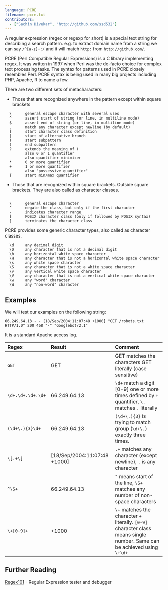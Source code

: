 ```yaml
---
language: PCRE
filename: pcre.txt
contributors:
  - ["Sachin Divekar", "http://github.com/ssd532"]
---
```


A regular expression (regex or regexp for short) is a special text string for describing a search pattern. e.g. to extract domain name from a string we can say `/^[a-z]+:/` and it will match `http:` from `http://github.com/`.

PCRE (Perl Compatible Regular Expressions) is a C library implementing regex. It was written in 1997 when Perl was the de-facto choice for complex text processing tasks. The syntax for patterns used in PCRE closely resembles Perl. PCRE syntax is being used in many big projects including PHP, Apache, R to name a few.

There are two different sets of metacharacters:

- Those that are recognized anywhere in the pattern except within square brackets

```
  \      general escape character with several uses
  ^      assert start of string (or line, in multiline mode)
  $      assert end of string (or line, in multiline mode)
  .      match any character except newline (by default)
  [      start character class definition
  |      start of alternative branch
  (      start subpattern
  )      end subpattern
  ?      extends the meaning of (
         also 0 or 1 quantifier
         also quantifier minimizer
  *      0 or more quantifier
  +      1 or more quantifier
         also "possessive quantifier"
  {      start min/max quantifier
```

- Those that are recognized within square brackets. Outside square brackets. They are also called as character classes.

```

  \      general escape character
  ^      negate the class, but only if the first character
  -      indicates character range
  [      POSIX character class (only if followed by POSIX syntax)
  ]      terminates the character class

```

PCRE provides some generic character types, also called as character classes.

```
  \d     any decimal digit
  \D     any character that is not a decimal digit
  \h     any horizontal white space character
  \H     any character that is not a horizontal white space character
  \s     any white space character
  \S     any character that is not a white space character
  \v     any vertical white space character
  \V     any character that is not a vertical white space character
  \w     any "word" character
  \W     any "non-word" character
```

## Examples

We will test our examples on the following string:

```
66.249.64.13 - - [18/Sep/2004:11:07:48 +1000] "GET /robots.txt HTTP/1.0" 200 468 "-" "Googlebot/2.1"
```

It is a standard Apache access log.

| Regex             | Result                       | Comment                                                                                                                   |
| :---------------- | :--------------------------- | :------------------------------------------------------------------------------------------------------------------------ |
| `GET`             | GET                          | GET matches the characters GET literally (case sensitive)                                                                 |
| `\d+.\d+.\d+.\d+` | 66.249.64.13                 | `\d+` match a digit [0-9] one or more times defined by `+` quantifier, `\.` matches `.` literally                         |
| `(\d+\.){3}\d+`   | 66.249.64.13                 | `(\d+\.){3}` is trying to match group (`\d+\.`) exactly three times.                                                      |
| `\[.+\]`          | [18/Sep/2004:11:07:48 +1000] | `.+` matches any character (except newline), `.` is any character                                                         |
| `^\S+`            | 66.249.64.13                 | `^` means start of the line, `\S+` matches any number of non-space characters                                             |
| `\+[0-9]+`        | +1000                        | `\+` matches the character `+` literally. `[0-9]` character class means single number. Same can be achieved using `\+\d+` |

## Further Reading

[Regex101](https://regex101.com/) - Regular Expression tester and debugger
